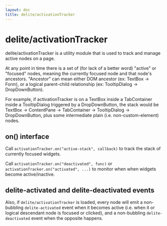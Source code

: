 ```yaml
---
layout: doc
title: delite/activationTracker
---
```


# delite/activationTracker

delite/activationTracker is a utility module that is used to track and manage active nodes on a page.

At any point in time there is a set of (for lack of a better word) "active" or "focused" nodes,
meaning the currently focused node and that node's ancestors.
"Ancestor" can mean either DOM ancestor (ex: TextBox → Form), or a logical parent-child relationship
(ex: TooltipDialog → DropDownButton).

For example, if activationTracker is on a TextBox inside a TabContainer inside a TooltipDialog
triggered by a DropDownButton, the stack would be
TextBox → ContentPane → TabContainer → TooltipDialog → DropDownButton,
plus some intermediate plain (i.e. non-custom-element) nodes.

## on() interface

Call `activationTracker.on("active-stack", callback)` to track the stack of currently focused widgets.

Call `activationTracker.on("deactivated", func)` or `activationTracker.on("activated", ...)` to monitor when
when widgets become active/inactive.

## delite-activated and delite-deactivated events

Also, if `delite/activationTracker` is loaded, every node will emit a non-bubbling `delite-activated` event
when it becomes active (i.e. when it or logical descendant node is focused or clicked), and a non-bubbling
`delite-deactivated` event when the opposite happens.


